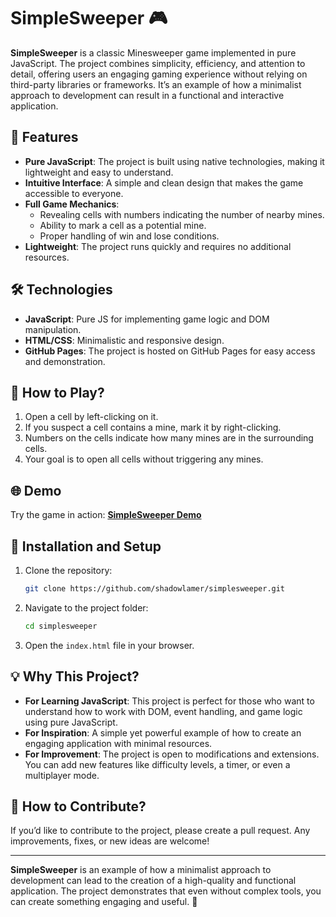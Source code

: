 # SimpleSweeper 🎮

**SimpleSweeper** is a classic Minesweeper game implemented in pure JavaScript. The project combines simplicity, efficiency, and attention to detail, offering users an engaging gaming experience without relying on third-party libraries or frameworks. It’s an example of how a minimalist approach to development can result in a functional and interactive application.

## 🚀 Features

- **Pure JavaScript**: The project is built using native technologies, making it lightweight and easy to understand.
- **Intuitive Interface**: A simple and clean design that makes the game accessible to everyone.
- **Full Game Mechanics**:
  - Revealing cells with numbers indicating the number of nearby mines.
  - Ability to mark a cell as a potential mine.
  - Proper handling of win and lose conditions.
- **Lightweight**: The project runs quickly and requires no additional resources.

## 🛠️ Technologies

- **JavaScript**: Pure JS for implementing game logic and DOM manipulation.
- **HTML/CSS**: Minimalistic and responsive design.
- **GitHub Pages**: The project is hosted on GitHub Pages for easy access and demonstration.

## 🎯 How to Play?

1. Open a cell by left-clicking on it.
2. If you suspect a cell contains a mine, mark it by right-clicking.
3. Numbers on the cells indicate how many mines are in the surrounding cells.
4. Your goal is to open all cells without triggering any mines.

## 🌐 Demo

Try the game in action: **[SimpleSweeper Demo](https://shadowlamer.github.io/simplesweeper/)**

## 📂 Installation and Setup

1. Clone the repository:
   ```bash
   git clone https://github.com/shadowlamer/simplesweeper.git
   ```
2. Navigate to the project folder:
   ```bash
   cd simplesweeper
   ```
3. Open the `index.html` file in your browser.

## 💡 Why This Project?

- **For Learning JavaScript**: This project is perfect for those who want to understand how to work with DOM, event handling, and game logic using pure JavaScript.
- **For Inspiration**: A simple yet powerful example of how to create an engaging application with minimal resources.
- **For Improvement**: The project is open to modifications and extensions. You can add new features like difficulty levels, a timer, or even a multiplayer mode.

## 🤝 How to Contribute?

If you’d like to contribute to the project, please create a pull request. Any improvements, fixes, or new ideas are welcome!

---

**SimpleSweeper** is an example of how a minimalist approach to development can lead to the creation of a high-quality and functional application. The project demonstrates that even without complex tools, you can create something engaging and useful. 🚀
